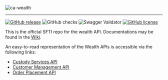 <!-- ![SFTI_Banner](https://user-images.githubusercontent.com/116151702/232762217-ac254483-0d25-4234-857b-376ff8dbb1e7.png) -->
![ca-wealth](https://user-images.githubusercontent.com/116151702/236239144-3c899e32-a88c-4890-816e-ec45bcadc6e1.png)

---
[![GitHub release](https://img.shields.io/github/release/swissfintechinnovations/ca-wealth)](https://github.com/swissfintechinnovations/ca-wealth/releases/)
![GitHub checks](https://img.shields.io/github/checks-status/swissfintechinnovations/ca-wealth/main)
![Swagger Validator](https://img.shields.io/swagger/valid/3.0?specUrl=https%3A%2F%2Fraw.githubusercontent.com%2FOAI%2FOpenAPI-Specification%2Fmaster%2Fexamples%2Fv2.0%2Fjson%2Fpetstore-expanded.json)
[![GitHub license](https://img.shields.io/github/license/swissfintechinnovations/ca-wealth)](https://github.com/swissfintechinnovations/ca-wealth/blob/main/LICENSE)

This is the official SFTI repo for the wealth API. Documentations may be found in the [Wiki](https://github.com/swissfintechinnovations/ca-wealth/wiki).

An easy-to-read representation of the Wealth APIs is accessible via the following links:
- [Custody Services API](https://editor.swagger.io/?url=https://raw.githubusercontent.com/swissfintechinnovations/ca-wealth/main/CustodyServices.yaml)
- [Customer Management API](https://editor.swagger.io/?url=https://raw.githubusercontent.com/swissfintechinnovations/ca-wealth/main/CustomerManagement.yaml)
- [Order Placement API](https://editor.swagger.io/?url=https://raw.githubusercontent.com/swissfintechinnovations/ca-wealth/main/OrderPlacement.yaml)
